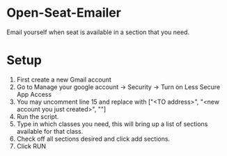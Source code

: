 # Open-Seat-Emailer
Email yourself when seat is available in a section that you need.


# Setup

1. First create a new Gmail account
2. Go to Manage your google account -> Security -> Turn on Less Secure App Access
3. You may uncomment line 15 and replace with ["\<TO address\>", "\<new account you just created\>", "<new account password>"]
4. Run the script.
5. Type in which classes you need, this will bring up a list of sections available for that class.
6. Check off all sections desired and click add sections.
7. Click RUN
